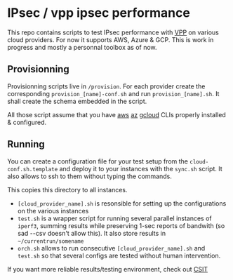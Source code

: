 IPsec / vpp ipsec performance
===============================

This repo contains scripts to test IPsec performance with [VPP](https://fd.io/) on various cloud providers. For now it supports AWS, Azure & GCP.
This is work in progress and mostly a personnal toolbox as of now.

Provisionning
-------------

Provisionning scripts live in `/provision`. For each provider create the corresponding `provision_[name]-conf.sh` and run `provision_[name].sh`. It shall create the schema embedded in the script.

All those script assume that you have [aws](https://docs.aws.amazon.com/cli/latest/userguide/install-cliv1.html) [az](https://docs.microsoft.com/en-us/cli/azure/install-azure-cli?view=azure-cli-latest) [gcloud](https://cloud.google.com/sdk/docs/downloads-versioned-archives#installation_instructions) CLIs properly installed & configured.

Running
--------

You can create a configuration file for your test setup from the `cloud-conf.sh.template` and deploy it to your instances with the `sync.sh` script. It also allows to ssh to them without typing the commands.

This copies this directory to all instances.

* `[cloud_provider_name].sh` is resonsible for setting up the configurations on the various instances
* `test.sh` is a wrapper script for running several parallel instances of `iperf3`, summing results while preserving 1-sec reports of bandwith (so sad --csv doesn't allow this). It also store results in `~/currentrun/somename`
* `orch.sh` allows to run consecutive `[cloud_provider_name].sh` and `test.sh` so that several configs are tested without human intervention.

If you want more reliable results/testing environment, check out [CSIT](https://docs.fd.io/csit/rls1908/report/)


